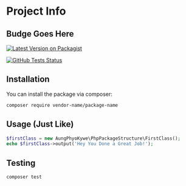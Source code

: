 # Project Info

## Budge Goes Here

[![Latest Version on Packagist](https://img.shields.io/packagist/v/vendor_name/package_name.svg?style=flat-square)](https://packagist.org/packages/aungphyokywe/simple-package)

[![GitHub Tests Status](https://img.shields.io/github/workflow/status/vendor_name/package_name/Tests?label=Tests)](https://github.com/vendor_name/package_name/actions?query=workflow%3ATests+branch%3Amaster)


## Installation

You can install the package via composer:

```bash
composer require vendor-name/package-name
```

## Usage (Just Like)

```php
$firstClass = new AungPhyoKywe\PhpPackageStructure\FirstClass();
echo $firstClass->output('Hey You Done a Great Job!');
```

## Testing

```bash
composer test
```
